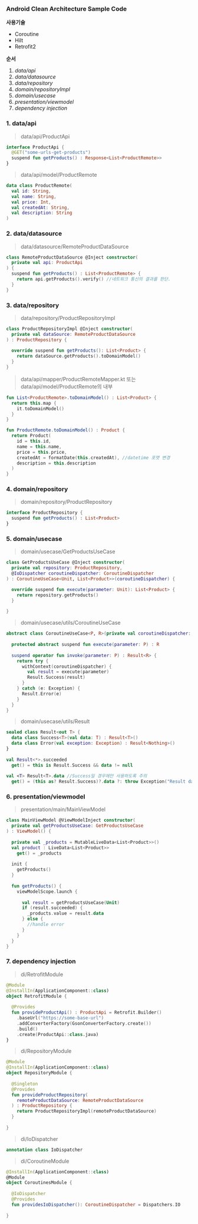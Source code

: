 
### Android Clean Architecture Sample Code

**사용기술**
- Coroutine
- Hilt
- Retrofit2

**순서** 
1. *data/api*
2. *data/datasource*
3. *data/repository*
4. *domain/repositoryImpl*
5. *domain/usecase*
6. *presentation/viewmodel*
7. *dependency injection*

### 1. data/api

> data/api/ProductApi

```kotlin
interface ProductApi {  
  @GET("some-urls-get-products")  
  suspend fun getProducts() : Response<List<ProductRemote>>  
}
```

> data/api/model/ProductRemote

```kotlin
data class ProductRemote(  
  val id: String,  
  val name: String,  
  val price: Int,  
  val createdAt: String,  
  val description: String  
)  
```

### 2. data/datasource

> data/datasource/RemoteProductDataSource

```kotlin
class RemoteProductDataSource @Inject constructor(  
  private val api: ProductApi  
) {  
  suspend fun getProducts() : List<ProductRemote> {  
	return api.getProducts().verify() //네트워크 통신의 결과를 판단.
  }  
}
```

### 3. data/repository

> data/repository/ProductRepositoryImpl

```kotlin
class ProductRepositoryImpl @Inject constructor(  
  private val dataSource: RemoteProductDataSource  
) : ProductRepository {  
  
  override suspend fun getProducts(): List<Product> {  
    return dataSource.getProducts().toDomainModel()  
  }
}
```

> data/api/mapper/ProductRemoteMapper.kt 또는 data/api/model/ProductRemote의 내부

```kotlin
fun List<ProductRemote>.toDomainModel() : List<Product> {  
  return this.map {  
    it.toDomainModel()  
  }  
}

fun ProductRemote.toDomainModel() : Product {  
  return Product(  
    id = this.id,  
    name = this.name,  
    price = this.price,  
    createdAt = formatDate(this.createdAt), //datetime 포맷 변경
    description = this.description  
  )  
}
```

### 4. domain/repository

> domain/repository/ProductRepository

```kotlin
interface ProductRepository {  
  suspend fun getProducts() : List<Product>  
}
```

### 5. domain/usecase

> domain/usecase/GetProductsUseCase

```kotlin
class GetProductsUseCase @Inject constructor(  
  private val repository: ProductRepository,  
  @IoDispatcher coroutineDispatcher: CoroutineDispatcher  
) : CoroutineUseCase<Unit, List<Product>>(coroutineDispatcher) {  

  override suspend fun execute(parameter: Unit): List<Product> {  
    return repository.getProducts()  
  }
  
}
```

> domain/usecase/utils/CoroutineUseCase

```kotlin
abstract class CoroutineUseCase<P, R>(private val coroutineDispatcher: CoroutineDispatcher) {  
  
  protected abstract suspend fun execute(parameter: P) : R  
  
  suspend operator fun invoke(parameter: P) : Result<R> {  
    return try {  
      withContext(coroutineDispatcher) {  
        val result = execute(parameter)  
        Result.Success(result)  
      }  
    } catch (e: Exception) {  
      Result.Error(e)  
    } 
  }
}
```

> domain/usecase/utils/Result

```kotlin
sealed class Result<out T> {  
  data class Success<T>(val data: T) : Result<T>()  
  data class Error(val exception: Exception) : Result<Nothing>()  
}  
  
val Result<*>.succeeded  
  get() = this is Result.Success && data != null  
  
val <T> Result<T>.data //Success일 경우에만 사용하도록 주의
  get() = (this as? Result.Success)?.data ?: throw Exception("Result data is null")
```

### 6. presentation/viewmodel

> presentation/main/MainViewModel

```kotlin
class MainViewModel @ViewModelInject constructor(  
  private val getProductsUseCase: GetProductsUseCase  
) : ViewModel() {  
  
  private val _products = MutableLiveData<List<Product>>()  
  val product : LiveData<List<Product>>  
    get() = _products  
  
  init {  
    getProducts()  
  }  
  
  fun getProducts() {  
    viewModelScope.launch {  
    
      val result = getProductsUseCase(Unit)  
      if (result.succeeded) {  
        _products.value = result.data  
      } else {  
        //handle error  
      }  
    }  
  }  
}
```

### 7. dependency injection

> di/RetrofitModule

```kotlin
@Module  
@InstallIn(ApplicationComponent::class)  
object RetrofitModule {  
  
  @Provides  
  fun provideProductApi() : ProductApi = Retrofit.Builder()  
    .baseUrl("https://some-base-url")  
    .addConverterFactory(GsonConverterFactory.create())  
    .build()  
    .create(ProductApi::class.java)  
}
```

> di/RepositoryModule

```kotlin
@Module  
@InstallIn(ApplicationComponent::class)  
object RepositoryModule {  
  
  @Singleton  
  @Provides  
  fun provideProductRepository(  
    remoteProductDataSource: RemoteProductDataSource  
  ) : ProductRepository {  
    return ProductRepositoryImpl(remoteProductDataSource)  
  }  
  
}
```

> di/IoDispatcher

```kotlin
annotation class IoDispatcher
```

> di/CoroutineModule

```kotlin
@InstallIn(ApplicationComponent::class)  
@Module  
object CoroutinesModule {  
  
  @IoDispatcher  
  @Provides  
  fun providesIoDispatcher(): CoroutineDispatcher = Dispatchers.IO  
      
}
```
